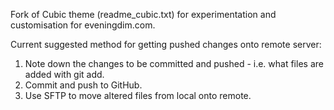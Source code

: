 Fork of Cubic theme (readme_cubic.txt) for experimentation and customisation for eveningdim.com.

Current suggested method for getting pushed changes onto remote server:

1) Note down the changes to be committed and pushed - i.e. what files are added with git add.
2) Commit and push to GitHub.
3) Use SFTP to move altered files from local onto remote.

